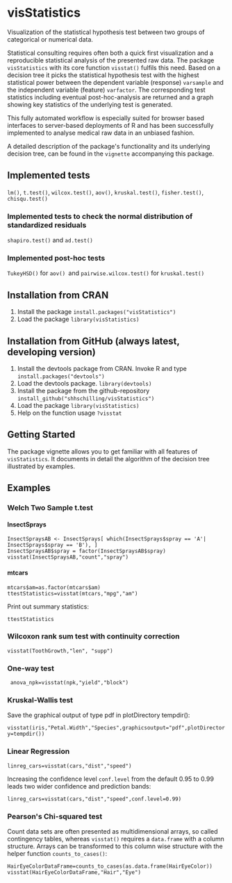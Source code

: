 # visStatistics

Visualization of the statistical hypothesis test between two groups of categorical or numerical data.

Statistical consulting  requires often both a quick first visualization and a reproducible statistical analysis 
of the presented raw data. The package `visStatistics` with its core function `visstat()` fulfils this need. 
Based on a decision tree it picks the statistical hypothesis test  with the highest statistical 
power between the dependent variable (response) `varsample` and the independent variable (feature) `varfactor`. 
The corresponding test statistics including eventual post-hoc-analysis are returned and 
a graph showing key statistics of the underlying test is generated. 

This fully automated workflow is especially suited for browser based interfaces to server-based
deployments of R and has been successfully implemented to analyse medical raw data in an unbiased fashion.
 
A detailed description of the package's functionality and its underlying decision tree, can be found in the `vignette` accompanying this package.

## Implemented tests
`lm()`, `t.test()`, `wilcox.test()`, `aov()`, `kruskal.test()`, `fisher.test()`, `chisqu.test()`

### Implemented tests to check the normal distribution of standardized residuals
`shapiro.test()` and `ad.test()`

### Implemented post-hoc tests
`TukeyHSD()` for `aov() `and `pairwise.wilcox.test()` for `kruskal.test()`


## Installation from CRAN
1. Install the package
`install.packages("visStatistics")`
2. Load the package
`library(visStatistics)`

## Installation from GitHub (always latest, developing version)
1. Install the devtools package from CRAN. Invoke R and type
`install.packages("devtools")`
2.  Load the devtools package.
`library(devtools)`
3. Install the package from the github-repository
`install_github("shhschilling/visStatistics")`
4. Load the package 
`library(visStatistics)`
5. Help on the function usage
`?visstat`

## Getting Started
The package vignette
allows you to get familiar with all features of `visStatistics`. It documents in detail the algorithm of the decision tree illustrated by examples. 

## Examples 

###  Welch Two Sample t.test

#### InsectSprays

```{r}
InsectSpraysAB <- InsectSprays[ which(InsectSprays$spray == 'A'| InsectSprays$spray == 'B'), ] 
InsectSpraysAB$spray = factor(InsectSpraysAB$spray)
visstat(InsectSpraysAB,"count","spray")
```
#### mtcars
```{r}
mtcars$am=as.factor(mtcars$am)
ttestStatistics=visstat(mtcars,"mpg","am") 
```
Print out summary statistics:
```{r}
ttestStatistics
```

### Wilcoxon rank sum test with continuity correction
`visstat(ToothGrowth,"len", "supp")`

### One-way test

```{r}
 anova_npk=visstat(npk,"yield","block")

```

### Kruskal-Wallis test
Save the graphical output of type pdf in plotDirectory tempdir():

`visstat(iris,"Petal.Width","Species",graphicsoutput="pdf",plotDirectory=tempdir())`

### Linear Regression
`linreg_cars=visstat(cars,"dist","speed")`

Increasing the confidence level `conf.level` from the default 0.95 to 0.99 leads two wider confidence and prediction bands:

`linreg_cars=visstat(cars,"dist","speed",conf.level=0.99)`

### Pearson's Chi-squared test
Count data sets are often presented as multidimensional arrays, so called contingency tables, whereas `visstat()` requires a `data.frame` with a column structure. Arrays can be transformed to this column wise structure with the helper function `counts_to_cases()`:
```{r}
HairEyeColorDataFrame=counts_to_cases(as.data.frame(HairEyeColor))
visstat(HairEyeColorDataFrame,"Hair","Eye")
```



